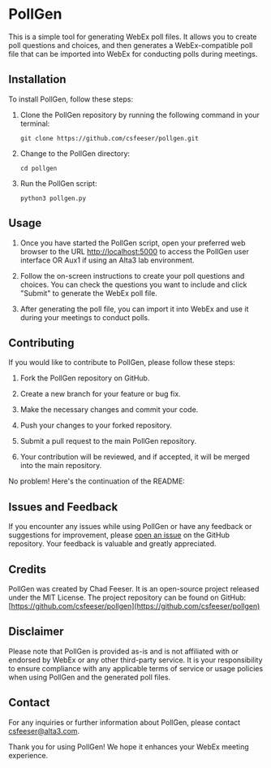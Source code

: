 # PollGen

This is a simple tool for generating WebEx poll files. It allows you to create poll questions and choices, and then generates a WebEx-compatible poll file that can be imported into WebEx for conducting polls during meetings.

## Installation

To install PollGen, follow these steps:

1. Clone the PollGen repository by running the following command in your terminal:

   ```
   git clone https://github.com/csfeeser/pollgen.git
   ```

2. Change to the PollGen directory:

   ```
   cd pollgen
   ```

3. Run the PollGen script:

   ```
   python3 pollgen.py
   ```

## Usage

1. Once you have started the PollGen script, open your preferred web browser to the URL [http://localhost:5000](http://localhost:2224) to access the PollGen user interface OR Aux1 if using an Alta3 lab environment.

2. Follow the on-screen instructions to create your poll questions and choices. You can check the questions you want to include and click "Submit" to generate the WebEx poll file.

3. After generating the poll file, you can import it into WebEx and use it during your meetings to conduct polls.

## Contributing

If you would like to contribute to PollGen, please follow these steps:

1. Fork the PollGen repository on GitHub.

2. Create a new branch for your feature or bug fix.

3. Make the necessary changes and commit your code.

4. Push your changes to your forked repository.

5. Submit a pull request to the main PollGen repository.

6. Your contribution will be reviewed, and if accepted, it will be merged into the main repository.

No problem! Here's the continuation of the README:

## Issues and Feedback

If you encounter any issues while using PollGen or have any feedback or suggestions for improvement, please [open an issue](https://github.com/csfeeser/pollgen/issues) on the GitHub repository. Your feedback is valuable and greatly appreciated.

## Credits

PollGen was created by Chad Feeser. It is an open-source project released under the MIT License. The project repository can be found on GitHub: [https://github.com/csfeeser/pollgen](https://github.com/csfeeser/pollgen)

## Disclaimer

Please note that PollGen is provided as-is and is not affiliated with or endorsed by WebEx or any other third-party service. It is your responsibility to ensure compliance with any applicable terms of service or usage policies when using PollGen and the generated poll files.

## Contact

For any inquiries or further information about PollGen, please contact [csfeeser@alta3.com](mailto:csfeeser@alta3.com).

Thank you for using PollGen! We hope it enhances your WebEx meeting experience.
